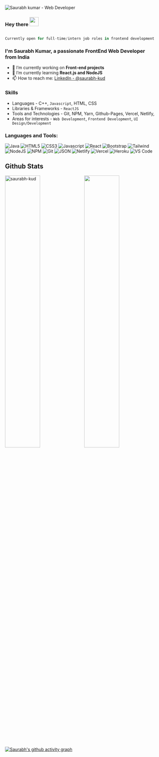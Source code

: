 <img src="https://raw.githubusercontent.com/halfrost/halfrost/master/icons/header_.png" alt="Saurabh kumar - Web Developer">

### Hey there <img src="https://raw.githubusercontent.com/aemmadi/aemmadi/master/wave.gif" width="30px">

```javascript

Currently open for full-time/intern job roles in frontend development
```

<h3>I'm Saurabh Kumar, a passionate FrontEnd Web Developer from India</h3>

- 🔭 I’m currently working on **Front-end projects**
- 🌱 I’m currently learning **React.js and NodeJS**
- 📫 How to reach me: [LinkedIn - @saurabh-kud](https://www.linkedin.com/in/saurabh-kud/)

### Skills

- Languages - C++, `Javascript`, HTML, CSS 
- Libraries & Frameworks -  `ReactJS`
- Tools and Technologies - Git, NPM, Yarn, Github-Pages, Vercel, Netlify,
- Areas for interests - `Web Development`, `Frontend Development`, `UI Design/Development`

<h3 align="left">Languages and Tools:</h3>
<p>
 <img alt="Java" src="https://img.shields.io/badge/C++-%23ED8B00.svg?style=for-the-badge&logo=&logoColor=white"/>
 <img alt="HTML5" src="https://img.shields.io/badge/html5-%23E34F26.svg?style=for-the-badge&logo=html5&logoColor=white" />
 <img alt="CSS3" src="https://img.shields.io/badge/css3-%231572B6.svg?style=for-the-badge&logo=css3&logoColor=white" />
 <img alt="Javascript" src="https://img.shields.io/badge/javascript-%23323330.svg?style=for-the-badge&logo=javascript&logoColor=%23F7DF1E"/>
 <img alt="React" src="https://img.shields.io/badge/react-%2320232a.svg?style=for-the-badge&logo=react&logoColor=%2361DAFB"/>
  
 <img alt="Bootstrap" src="https://img.shields.io/badge/Bootstrap-563D7C?style=for-the-badge&logo=bootstrap&logoColor=white"/>
 <img alt="Tailwind" src="https://img.shields.io/badge/Tailwind_CSS-38B2AC?style=for-the-badge&logo=tailwind-css&logoColor=white"/>
 <img alt="NodeJS" src="https://img.shields.io/badge/Node.js-339933?style=for-the-badge&logo=nodedotjs&logoColor=white"/>
 <img alt="NPM" src="https://img.shields.io/badge/NPM-%23000000.svg?style=for-the-badge&logo=npm&logoColor=white"/>

 <img alt="Git" src="https://img.shields.io/badge/git-%23F05033.svg?style=for-the-badge&logo=git&logoColor=white"/>
 <img alt="JSON" src="https://img.shields.io/badge/json-5E5C5C?style=for-the-badge&logo=json&logoColor=white"/>

 <img alt="Netlify" src="https://img.shields.io/badge/netlify-%23000000.svg?style=for-the-badge&logo=netlify&logoColor=#00C7B7"/>
 <img alt="Vercel" src="https://img.shields.io/badge/vercel-%23000000.svg?style=for-the-badge&logo=vercel&logoColor=white"/>
 <img alt="Heroku" src="https://img.shields.io/badge/Heroku-430098?style=for-the-badge&logo=heroku&logoColor=white"/>
 <img alt="VS Code" src="https://img.shields.io/badge/Visual%20Studio%20Code-0078d7.svg?style=for-the-badge&logo=visual-studio-code&logoColor=white"/>

</p> 

## Github Stats

<p>
  <img src="https://github-readme-stats.vercel.app/api/top-langs/?username=saurabh-kud&layout=compact&theme=white" alt="saurabh-kud" width=48%" >
  <img src="https://github-readme-stats.vercel.app/api?username=saurabh-kud&&show_icons=true&theme=graywhite" align="right" width="48%">
</p>
                                                                                                                                       
[![Saurabh's github activity graph](https://activity-graph.herokuapp.com/graph?username=saurabh-kud&theme=xcode)](https://git.io/saurabh-kud)
